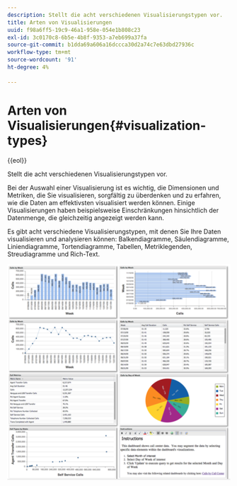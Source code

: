 ```yaml
---
description: Stellt die acht verschiedenen Visualisierungstypen vor.
title: Arten von Visualisierungen
uuid: f98a6ff5-19c9-46a1-958e-054e1b808c23
exl-id: 3c0170c8-6b5e-4b8f-9353-a7eb699a37fa
source-git-commit: b1dda69a606a16dccca30d2a74c7e63dbd27936c
workflow-type: tm+mt
source-wordcount: '91'
ht-degree: 4%

---
```


# Arten von Visualisierungen{#visualization-types}

{{eol}}

Stellt die acht verschiedenen Visualisierungstypen vor.

Bei der Auswahl einer Visualisierung ist es wichtig, die Dimensionen und Metriken, die Sie visualisieren, sorgfältig zu überdenken und zu erfahren, wie die Daten am effektivsten visualisiert werden können. Einige Visualisierungen haben beispielsweise Einschränkungen hinsichtlich der Datenmenge, die gleichzeitig angezeigt werden kann.

Es gibt acht verschiedene Visualisierungstypen, mit denen Sie Ihre Daten visualisieren und analysieren können: Balkendiagramme, Säulendiagramme, Liniendiagramme, Tortendiagramme, Tabellen, Metriklegenden, Streudiagramme und Rich-Text.

![](assets/visualization_types.png)
